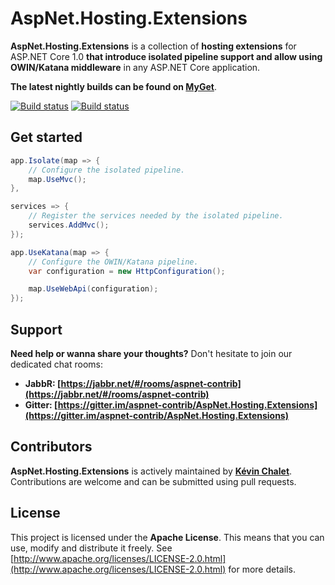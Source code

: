 AspNet.Hosting.Extensions
================================

**AspNet.Hosting.Extensions** is a collection of **hosting extensions** for ASP.NET Core 1.0
**that introduce isolated pipeline support and allow using OWIN/Katana middleware** in any ASP.NET Core application.

**The latest nightly builds can be found on [MyGet](https://www.myget.org/gallery/aspnet-contrib)**.

[![Build status](https://ci.appveyor.com/api/projects/status/xa09pdugnqqgn0vf/branch/release?svg=true)](https://ci.appveyor.com/project/aspnet-contrib/aspnet-hosting-extensions/branch/release)
[![Build status](https://travis-ci.org/aspnet-contrib/AspNet.Hosting.Extensions.svg?branch=release)](https://travis-ci.org/aspnet-contrib/AspNet.Hosting.Extensions)

## Get started

```csharp
app.Isolate(map => {
    // Configure the isolated pipeline.
    map.UseMvc();
},

services => {
    // Register the services needed by the isolated pipeline.
    services.AddMvc();
});
```

```csharp
app.UseKatana(map => {
    // Configure the OWIN/Katana pipeline.
    var configuration = new HttpConfiguration();

    map.UseWebApi(configuration);
});
```

## Support

**Need help or wanna share your thoughts?** Don't hesitate to join our dedicated chat rooms:

- **JabbR: [https://jabbr.net/#/rooms/aspnet-contrib](https://jabbr.net/#/rooms/aspnet-contrib)**
- **Gitter: [https://gitter.im/aspnet-contrib/AspNet.Hosting.Extensions](https://gitter.im/aspnet-contrib/AspNet.Hosting.Extensions)**

## Contributors

**AspNet.Hosting.Extensions** is actively maintained by **[Kévin Chalet](https://github.com/PinpointTownes)**. Contributions are welcome and can be submitted using pull requests.

## License

This project is licensed under the **Apache License**. This means that you can use, modify and distribute it freely. See [http://www.apache.org/licenses/LICENSE-2.0.html](http://www.apache.org/licenses/LICENSE-2.0.html) for more details.